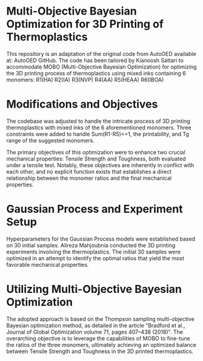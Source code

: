 # Multi-Objective Bayesian Optimization for 3D Printing of Thermoplastics
This repository is an adaptation of the original code from AutoOED available at: AutoOED GitHub. The code has been tailored by Kianoosh Sattari to accommodate MOBO (Multi-Objective Bayesian Optimization) for optimizing the 3D printing process of thermoplastics using mixed inks containing 6 monomers: R1(HA)	R2(IA)	R3(NVP)	R4(AA)	R5(HEAA)	R6(IBOA)

# Modifications and Objectives
The codebase was adjusted to handle the intricate process of 3D printing thermoplastics with mixed inks of the 6 aforementioned monomers. 
Three constraints were added to handle Sum(R1-R5)<=1, the printability, and Tg range of the suggested monomers. 

The primary objectives of this optimization were to enhance two crucial mechanical properties: Tensile Strength and Toughness, both evaluated under a tensile test. Notably, these objectives are inherently in conflict with each other, and no explicit function exists that establishes a direct relationship between the monomer ratios and the final mechanical properties.

# Gaussian Process and Experiment Setup
Hyperparameters for the Gaussian Process models were established based on 30 initial samples. Alireza Mahjoubnia conducted the 3D printing experiments involving the thermoplastics. The initial 30 samples were optimized in an attempt to identify the optimal ratios that yield the most favorable mechanical properties.

# Utilizing Multi-Objective Bayesian Optimization
The adopted approach is based on the Thompson sampling multi-objective Bayesian optimization method, as detailed in the article "Bradford et al., Journal of Global Optimization volume 71, pages 407–438 (2018)". The overarching objective is to leverage the capabilities of MOBO to fine-tune the ratios of the three monomers, ultimately achieving an optimized balance between Tensile Strength and Toughness in the 3D printed thermoplastics.
